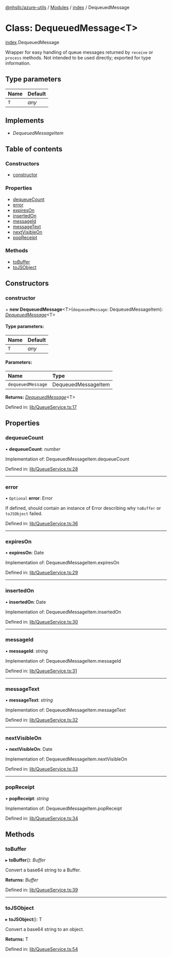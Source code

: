 [@nhsllc/azure-utils](../README.md) / [Modules](../modules.md) / [index](../modules/index.md) / DequeuedMessage

# Class: DequeuedMessage<T\>

[index](../modules/index.md).DequeuedMessage

Wrapper for easy handling of queue messages returned by `receive` or `process` methods.
Not intended to be used directly; exported for type information.

## Type parameters

Name | Default |
:------ | :------ |
`T` | *any* |

## Implements

* *DequeuedMessageItem*

## Table of contents

### Constructors

- [constructor](index.dequeuedmessage.md#constructor)

### Properties

- [dequeueCount](index.dequeuedmessage.md#dequeuecount)
- [error](index.dequeuedmessage.md#error)
- [expiresOn](index.dequeuedmessage.md#expireson)
- [insertedOn](index.dequeuedmessage.md#insertedon)
- [messageId](index.dequeuedmessage.md#messageid)
- [messageText](index.dequeuedmessage.md#messagetext)
- [nextVisibleOn](index.dequeuedmessage.md#nextvisibleon)
- [popReceipt](index.dequeuedmessage.md#popreceipt)

### Methods

- [toBuffer](index.dequeuedmessage.md#tobuffer)
- [toJSObject](index.dequeuedmessage.md#tojsobject)

## Constructors

### constructor

\+ **new DequeuedMessage**<T\>(`dequeuedMessage`: DequeuedMessageItem): [*DequeuedMessage*](index.dequeuedmessage.md)<T\>

#### Type parameters:

Name | Default |
:------ | :------ |
`T` | *any* |

#### Parameters:

Name | Type |
:------ | :------ |
`dequeuedMessage` | DequeuedMessageItem |

**Returns:** [*DequeuedMessage*](index.dequeuedmessage.md)<T\>

Defined in: [lib/QueueService.ts:17](https://github.com/nhsllc/azure-utils/blob/99cc53d/lib/QueueService.ts#L17)

## Properties

### dequeueCount

• **dequeueCount**: *number*

Implementation of: DequeuedMessageItem.dequeueCount

Defined in: [lib/QueueService.ts:28](https://github.com/nhsllc/azure-utils/blob/99cc53d/lib/QueueService.ts#L28)

___

### error

• `Optional` **error**: Error

If defined, should contain an instance of Error describing why `toBuffer` or `toJSObject` failed.

Defined in: [lib/QueueService.ts:36](https://github.com/nhsllc/azure-utils/blob/99cc53d/lib/QueueService.ts#L36)

___

### expiresOn

• **expiresOn**: Date

Implementation of: DequeuedMessageItem.expiresOn

Defined in: [lib/QueueService.ts:29](https://github.com/nhsllc/azure-utils/blob/99cc53d/lib/QueueService.ts#L29)

___

### insertedOn

• **insertedOn**: Date

Implementation of: DequeuedMessageItem.insertedOn

Defined in: [lib/QueueService.ts:30](https://github.com/nhsllc/azure-utils/blob/99cc53d/lib/QueueService.ts#L30)

___

### messageId

• **messageId**: *string*

Implementation of: DequeuedMessageItem.messageId

Defined in: [lib/QueueService.ts:31](https://github.com/nhsllc/azure-utils/blob/99cc53d/lib/QueueService.ts#L31)

___

### messageText

• **messageText**: *string*

Implementation of: DequeuedMessageItem.messageText

Defined in: [lib/QueueService.ts:32](https://github.com/nhsllc/azure-utils/blob/99cc53d/lib/QueueService.ts#L32)

___

### nextVisibleOn

• **nextVisibleOn**: Date

Implementation of: DequeuedMessageItem.nextVisibleOn

Defined in: [lib/QueueService.ts:33](https://github.com/nhsllc/azure-utils/blob/99cc53d/lib/QueueService.ts#L33)

___

### popReceipt

• **popReceipt**: *string*

Implementation of: DequeuedMessageItem.popReceipt

Defined in: [lib/QueueService.ts:34](https://github.com/nhsllc/azure-utils/blob/99cc53d/lib/QueueService.ts#L34)

## Methods

### toBuffer

▸ **toBuffer**(): *Buffer*

Convert a base64 string to a Buffer.

**Returns:** *Buffer*

Defined in: [lib/QueueService.ts:39](https://github.com/nhsllc/azure-utils/blob/99cc53d/lib/QueueService.ts#L39)

___

### toJSObject

▸ **toJSObject**(): T

Convert a base64 string to an object.

**Returns:** T

Defined in: [lib/QueueService.ts:54](https://github.com/nhsllc/azure-utils/blob/99cc53d/lib/QueueService.ts#L54)
